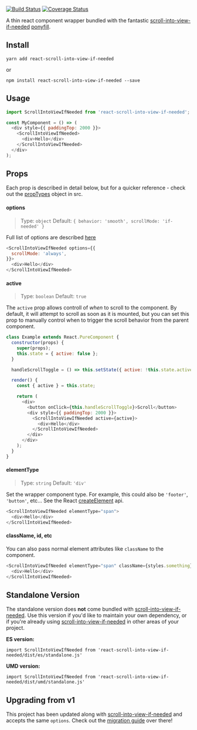[![Build Status](https://travis-ci.org/icd2k3/react-scroll-into-view-if-needed.svg?branch=master)](https://travis-ci.org/icd2k3/react-scroll-into-view-if-needed)
[![Coverage Status](https://coveralls.io/repos/github/icd2k3/react-scroll-into-view-if-needed/badge.svg)](https://coveralls.io/github/icd2k3/react-scroll-into-view-if-needed)

A thin react component wrapper bundled with the fantastic [scroll-into-view-if-needed](https://www.npmjs.com/package/scroll-into-view-if-needed) [ponyfill](https://ponyfill.com).

## Install

`yarn add react-scroll-into-view-if-needed`

or

`npm install react-scroll-into-view-if-needed --save`

## Usage

```js
import ScrollIntoViewIfNeeded from 'react-scroll-into-view-if-needed';

const MyComponent = () => (
  <div style={{ paddingTop: 2000 }}>
    <ScrollIntoViewIfNeeded>
      <div>Hello</div>
    </ScrollIntoViewIfNeeded>
  </div>
);
```

## Props

Each prop is described in detail below, but for a quicker reference - check out the [propTypes](https://github.com/icd2k3/react-scroll-into-view-if-needed/blob/master/src/index.js#L7-L42) object in src.

#### options
> Type: `object`
> Default: `{ behavior: 'smooth', scrollMode: 'if-needed' }`

Full list of options are described [here](https://www.npmjs.com/package/scroll-into-view-if-needed#options)

```js
<ScrollIntoViewIfNeeded options={{
  scrollMode: 'always',
}}>
  <div>Hello</div>
</ScrollIntoViewIfNeeded>
```

#### active
> Type: `boolean`
> Default: `true`

The `active` prop allows controll of _when_ to scroll to the component. By default, it will attempt to scroll as soon as it is mounted, but you can set this prop to manually control when to trigger the scroll behavior from the parent component.

```js
class Example extends React.PureComponent {
  constructor(props) {
    super(props);
    this.state = { active: false };
  }

  handleScrollToggle = () => this.setState({ active: !this.state.active });

  render() {
    const { active } = this.state;

    return (
      <div>
        <button onClick={this.handleScrollToggle}>Scroll</button>
        <div style={{ paddingTop: 2000 }}>
          <ScrollIntoViewIfNeeded active={active}>
            <div>Hello</div>
          </ScrollIntoViewIfNeeded>
        </div>
      </div>
    );
  }
}
```

#### elementType
> Type: `string`
> Default: `'div'`

Set the wrapper component type. For example, this could also be `'footer'`, `'button'`, etc...  See the React [createElement](https://reactjs.org/docs/react-api.html#createelement) api.

```js
<ScrollIntoViewIfNeeded elementType="span">
  <div>Hello</div>
</ScrollIntoViewIfNeeded>
```

#### className, id, etc

You can also pass normal element attributes like `className` to the component.

```js
<ScrollIntoViewIfNeeded elementType="span" className={styles.something}>
  <div>Hello</div>
</ScrollIntoViewIfNeeded>
```

## Standalone Version

The standalone version does **not** come bundled with [scroll-into-view-if-needed](https://www.npmjs.com/package/scroll-into-view-if-needed). Use this version if you'd like to maintain your own dependency, or if you're already using [scroll-into-view-if-needed](https://www.npmjs.com/package/scroll-into-view-if-needed) in other areas of your project.

**ES version:**

`import ScrollIntoViewIfNeeded from 'react-scroll-into-view-if-needed/dist/es/standalone.js'`

**UMD version:**

`import ScrollIntoViewIfNeeded from 'react-scroll-into-view-if-needed/dist/umd/standalone.js'`

## Upgrading from v1

This project has been updated along with [scroll-into-view-if-needed](https://www.npmjs.com/package/scroll-into-view-if-needed) and accepts the same `options`. Check out the [migration guide](https://www.npmjs.com/package/scroll-into-view-if-needed#breaking-api-changes-from-v1) over there!
